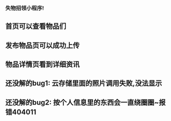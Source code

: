 ### 失物招领小程序!
## 首页可以查看物品们
## 发布物品页可以成功上传
## 物品详情页看到详细资讯
## 还没解的bug1: 云存储里面的照片调用失败,没法显示
## 还没解的bug2: 按个人信息里的东西会一直绕圈圈~报错404011





